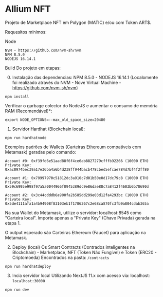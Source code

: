 # Allium NFT
Projeto de Marketplace NFT em Polygon (MATIC) e/ou com Token ART$.

Requesitos mínimos:

Node
```
NVM - https://github.com/nvm-sh/nvm
NPM 8.5.0
NODEJS 16.14.1
```

Build Do projeto em etapas:

0. Instalação das dependencias: NPM 8.5.0 - NODEJS 16.14.1
(Localomente foi realizado através do NVM - Nove Virtual Machine - https://github.com/nvm-sh/nvm)
```
npm install
```

Verificar o garbage colector do NodeJS e aumentar o consumo de memória RAM (Recomendável)*:
``` 
export NODE_OPTIONS=--max_old_space_size=20480
```

1. Servidor Hardhat (Blockchain local): 
```
npm run hardhatnode
```

Exemplos padrões de Wallets (Carteiras Ethereum compatíveis com Metamask) geradas pelo comando:
```
Account #0: 0xf39fd6e51aad88f6f4ce6ab8827279cfffb92266 (10000 ETH)
Private Key: 0xac0974bec39a17e36ba4a6b4d238ff944bacb478cbed5efcae784d7bf4f2ff80

Account #1: 0x70997970c51812dc3a010c7d01b50e0d17dc79c8 (10000 ETH)
Private Key: 0x59c6995e998f97a5a0044966f0945389dc9e86dae88c7a8412f4603b6b78690d

Account #2: 0x3c44cdddb6a900fa2b585dd299e03d12fa4293bc (10000 ETH)
Private Key: 0x5de4111afa1a4b94908f83103eb1f1706367c2e68ca870fc3fb9a804cdab365a
```

Na sua Wallet do Metamask, utilize o servidor: localhost:8545 como "Carteira local".
Importe apenas a "Private Key" (Chave Privada) gerada na etapa 1.

O output esperado são Carteiras Ethereum (Faucet) para aplicação na Metamask.

2. Deploy (local) 
Os Smart Contracts (Contrados inteligentes na Blockchain) - Marketplace, NFT (Token Não Fungível) e Token (ERC20 - Criptomoeda) 
Encontrados na pasta: ```/contracts```
```
npm run hardhatdeploy
```

3. Incia servidor local
Utilizando NextJS 11.x com acesso via: localhost: ```localhost:30000```
```
npm run dev
```



